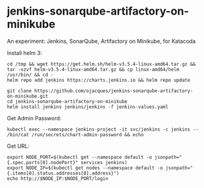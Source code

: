 # jenkins-sonarqube-artifactory-on-minikube
An experiment: Jenkins, SonarQube, Artifactory on Minikube, for Katacoda

Install helm 3:

```shell
cd /tmp && wget https://get.helm.sh/helm-v3.5.4-linux-amd64.tar.gz && tar -xzvf helm-v3.5.4-linux-amd64.tar.gz && cp linux-amd64/helm /usr/bin/ && cd -
helm repo add jenkins https://charts.jenkins.io && helm repo update
```

```shell
git clone https://github.com/ojacques/jenkins-sonarqube-artifactory-on-minikube.git
cd jenkins-sonarqube-artifactory-on-minikube
helm install jenkins jenkins/jenkins -f jenkins-values.yaml
```

Get Admin Password:

```shell
kubectl exec --namespace jenkins-project -it svc/jenkins -c jenkins -- /bin/cat /run/secrets/chart-admin-password && echo
```

Get URL:

```shell
export NODE_PORT=$(kubectl get --namespace default -o jsonpath="{.spec.ports[0].nodePort}" services jenkins)
export NODE_IP=$(kubectl get nodes --namespace default -o jsonpath="{.items[0].status.addresses[0].address}")
echo http://$NODE_IP:$NODE_PORT/login
```
